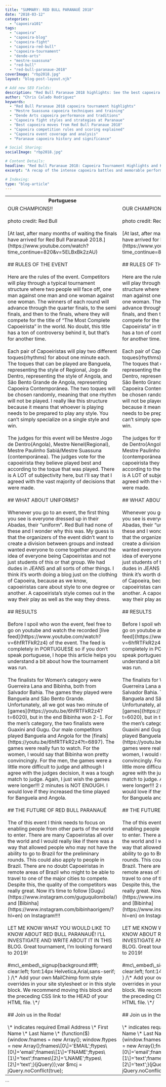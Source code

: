 ```yaml
---
title: "SUMMARY: RED BULL PARANAUÊ 2018"
date: "2018-03-12"
categories:
  - "capoeira101"
tags:
  - "capoeira"
  - "capoeira-blog"
  - "capoeira-fight"
  - "capoeira-red-bull"
  - "capoeira-tournament"
  - "dende-arts"
  - "mestre-suassuna"
  - "red-bull"
  - "red-bull-paranaue-2018"
coverImage: "rbp2018.jpg"
layout: "blog-post-layout.njk"

# Add new SEO Fields:
description: "Red Bull Paranaue 2018 highlights: See the best capoeira fighters compete in this international tournament. Mestre Suassuna & Dende Arts."
author: "Chris Calado Rodriguez"
keywords:
  - "Red Bull Paranaue 2018 capoeira tournament highlights"
  - "Mestre Suassuna capoeira techniques and training"
  - "Dende Arts capoeira performance and traditions"
  - "Capoeira fight styles and strategies at Paranaue"
  - "Best capoeira moves from Red Bull Paranaue 2018"
  - "Capoeira competition rules and scoring explained"
  - "Capoeira event coverage and analysis"
  - "Paranaue capoeira history and significance"

# Social Sharing:
socialImage: "rbp2018.jpg"

# Content Details:
headline: "Red Bull Paranaue 2018: Capoeira Tournament Highlights and Key Moments"
excerpt: "A recap of the intense capoeira battles and memorable performances from the Red Bull Paranaue 2018 tournament, featuring top fighters and renowned mestres."

# Indexing:
type: "blog-article"
---
```


<table class="capoeira-table">
    <tr class="header-row">
        <th>Portuguese</th>
        <th>English</th>
    </tr>
    <tr>
        <td>OUR CHAMPIONS!!<br><br>photo credit: Red Bull<br><br>[At last, after many months of waiting the finals have arrived for Red Bull Paranauê 2018.](https://www.youtube.com/watch?time_continue=820&v=5ELBxBk2zAU)<br><br>## RULES OF THE EVENT<br><br>Here are the rules of the event. Competitors will play through a typical tournament structure where two people will face off, one man against one man and one woman against one woman. The winners of each round will advance through the quarter finals, to the semi finals, and then to the finals, where they will compete for the title of “The Most Complete Capoeirista” in the world. No doubt, this title has a ton of controversy behind it, but that’s for another time.<br><br>Each pair of Capoeiristas will play two different toques(rhythms) for about one minute each. The toques that can be played are Banguela, representing the style of Regional, Jogo de Dentro, representing the style of Angola, and São Bento Grande de Angola, representing Capoeira Contemporánea. The two toques will be chosen randomly, meaning that one rhythm will not be played. I really like this structure because it means that whoever is playing needs to be prepared to play any style. You can’t simply specialize on a single style and win.<br><br>The judges for this event will be Mestre Jogo de Dentro(Angola), Mestre Nenel(Regional), Mestre Paulinho Sabiá/Mestre Suassuna (contemporánea). The judges vote for the capoeirista they believe played best and according to the toque that was played. There is A LOT of subjectivity here, but I’ll say that I agreed with the vast majority of decisions that were made.<br><br>## WHAT ABOUT UNIFORMS?<br><br>Whenever you go to an event, the first thing you see is everyone dressed up in their Abadas, their “uniform”. Red Bull had none of these and I wonder why this was. My guess is that the organizers of the event didn’t want to create a division between groups and instead wanted everyone to come together around the idea of everyone being Capoeiristas and not just students of this or that group. We had dudes in JEANS and all sorts of other things. I think it’s worth doing a blog just on the clothing of Capoeira, because as we know, capoeiristas care about style to one degree or another. A capoeirista’s style comes out in the way their play as well as the way they dress.<br><br>## RESULTS<br><br>Before I spoil who won the event, feel free to go on youtube and watch the recorded [live feed](https://www.youtube.com/watch?v=6hfRTFkR2z4) of the event. The feed is completely in PORTUGUESE so if you don’t speak portuguese, I hope this article helps you understand a bit about how the tournament was run.<br><br>The finalists for Women’s category were Guerreira Lana and Bibinha, both from Salvador Bahia. The games they played were Banguela and São Bento Grande. Unfortunately, all we got was two minute of [games](https://youtu.be/6hfRTFkR2z4?t=6020), but in the end Bibinha won 2-1. For the men’s category, the two finalists were Guaxini and Gugu. Our male competitors played Banguela and Angola for the [finals](https://youtu.be/6hfRTFkR2z4?t=6897). The games were really fun to watch. For the women, I would say that Bibinha won pretty convincingly. For the men, the games were a little more difficult to judge and although I agree with the judges decision, it was a tough match to judge. Again, I just wish the games were longer!!! 2 minutes is NOT ENOUGH. I would love if they increased the time played for Banguela and Angola.<br><br>## THE FUTURE OF RED BULL PARANAUÊ<br><br>The of this event I think needs to focus on enabling people from other parts of the world to enter. There are many Capoeiristas all over the world and I would really like if there was a way that allowed people who may not have the ability to go to Brazil for the preliminary rounds. This could also apply to people in Brazil. There are no doubt Capoeiristas in remote areas of Brazil who might to be able to travel to one of the major cities to compete. Despite this, the quality of the competitors was really great. Now it’s time to follow [Gugu](https://www.instagram.com/guguquilombola/) and [Bibinha](https://www.instagram.com/bibinhaorigem/?hl=en) on Instagram!!!!<br><br>LET ME KNOW WHAT YOU WOULD LIKE TO KNOW ABOUT RED BULL PARANAUÊ! I’LL INVESTIGATE AND WRITE ABOUT IT IN THIS BLOG. Great tournament, I’m looking forward to 2019!<br><br>#mc\_embed\_signup{background:#fff; clear:left; font:14px Helvetica,Arial,sans-serif; } /\* Add your own MailChimp form style overrides in your site stylesheet or in this style block. We recommend moving this block and the preceding CSS link to the HEAD of your HTML file. \*/<br><br>## Join us in the Roda!<br><br>\* indicates required Email Address \* First Name \* Last Name \* (function($) {window.fnames = new Array(); window.ftypes = new Array();fnames\[0\]='EMAIL';ftypes\[0\]='email';fnames\[1\]='FNAME';ftypes\[1\]='text';fnames\[2\]='LNAME';ftypes\[2\]='text';}(jQuery));var $mcj = jQuery.noConflict(true);</td>
        <td>OUR CHAMPIONS!!<br><br>photo credit: Red Bull<br><br>[At last, after many months of waiting the finals have arrived for Red Bull Paranauê 2018.](https://www.youtube.com/watch?time_continue=820&v=5ELBxBk2zAU)<br><br>## RULES OF THE EVENT<br><br>Here are the rules of the event. Competitors will play through a typical tournament structure where two people will face off, one man against one man and one woman against one woman. The winners of each round will advance through the quarter finals, to the semi finals, and then to the finals, where they will compete for the title of “The Most Complete Capoeirista” in the world. No doubt, this title has a ton of controversy behind it, but that’s for another time.<br><br>Each pair of Capoeiristas will play two different toques(rhythms) for about one minute each. The toques that can be played are Banguela, representing the style of Regional, Jogo de Dentro, representing the style of Angola, and São Bento Grande de Angola, representing Capoeira Contemporánea. The two toques will be chosen randomly, meaning that one rhythm will not be played. I really like this structure because it means that whoever is playing needs to be prepared to play any style. You can’t simply specialize on a single style and win.<br><br>The judges for this event will be Mestre Jogo de Dentro(Angola), Mestre Nenel(Regional), Mestre Paulinho Sabiá/Mestre Suassuna (contemporánea). The judges vote for the capoeirista they believe played best and according to the toque that was played. There is A LOT of subjectivity here, but I’ll say that I agreed with the vast majority of decisions that were made.<br><br>## WHAT ABOUT UNIFORMS?<br><br>Whenever you go to an event, the first thing you see is everyone dressed up in their Abadas, their “uniform”. Red Bull had none of these and I wonder why this was. My guess is that the organizers of the event didn’t want to create a division between groups and instead wanted everyone to come together around the idea of everyone being Capoeiristas and not just students of this or that group. We had dudes in JEANS and all sorts of other things. I think it’s worth doing a blog just on the clothing of Capoeira, because as we know, capoeiristas care about style to one degree or another. A capoeirista’s style comes out in the way their play as well as the way they dress.<br><br>## RESULTS<br><br>Before I spoil who won the event, feel free to go on youtube and watch the recorded [live feed](https://www.youtube.com/watch?v=6hfRTFkR2z4) of the event. The feed is completely in PORTUGUESE so if you don’t speak portuguese, I hope this article helps you understand a bit about how the tournament was run.<br><br>The finalists for Women’s category were Guerreira Lana and Bibinha, both from Salvador Bahia. The games they played were Banguela and São Bento Grande. Unfortunately, all we got was two minute of [games](https://youtu.be/6hfRTFkR2z4?t=6020), but in the end Bibinha won 2-1. For the men’s category, the two finalists were Guaxini and Gugu. Our male competitors played Banguela and Angola for the [finals](https://youtu.be/6hfRTFkR2z4?t=6897). The games were really fun to watch. For the women, I would say that Bibinha won pretty convincingly. For the men, the games were a little more difficult to judge and although I agree with the judges decision, it was a tough match to judge. Again, I just wish the games were longer!!! 2 minutes is NOT ENOUGH. I would love if they increased the time played for Banguela and Angola.<br><br>## THE FUTURE OF RED BULL PARANAUÊ<br><br>The of this event I think needs to focus on enabling people from other parts of the world to enter. There are many Capoeiristas all over the world and I would really like if there was a way that allowed people who may not have the ability to go to Brazil for the preliminary rounds. This could also apply to people in Brazil. There are no doubt Capoeiristas in remote areas of Brazil who might to be able to travel to one of the major cities to compete. Despite this, the quality of the competitors was really great. Now it’s time to follow [Gugu](https://www.instagram.com/guguquilombola/) and [Bibinha](https://www.instagram.com/bibinhaorigem/?hl=en) on Instagram!!!!<br><br>LET ME KNOW WHAT YOU WOULD LIKE TO KNOW ABOUT RED BULL PARANAUÊ! I’LL INVESTIGATE AND WRITE ABOUT IT IN THIS BLOG. Great tournament, I’m looking forward to 2019!<br><br>#mc\_embed\_signup{background:#fff; clear:left; font:14px Helvetica,Arial,sans-serif; } /\* Add your own MailChimp form style overrides in your site stylesheet or in this style block. We recommend moving this block and the preceding CSS link to the HEAD of your HTML file. \*/<br><br>## Join us in the Roda!<br><br>\* indicates required Email Address \* First Name \* Last Name \* (function($) {window.fnames = new Array(); window.ftypes = new Array();fnames\[0\]='EMAIL';ftypes\[0\]='email';fnames\[1\]='FNAME';ftypes\[1\]='text';fnames\[2\]='LNAME';ftypes\[2\]='text';}(jQuery));var $mcj = jQuery.noConflict(true);</td>
    </tr>
</table>
```